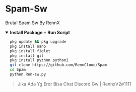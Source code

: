 # Spam-Sw
Brutal Spam Sw By RennX

<details open>
  <summary><strong> Install Package + Run Script </strong></summary>
  
```bash
  pkg update && pkg upgrade
  pkg install nano
  pkg install figlet
  pkg install git
  pkg install python python2
  git clone https://github.com/RennCloud/Spam
  cd Spam
  python Ren-sw.py 
  ```
> Jika Ada Yg Eror Bisa Chat Discord Gw |
  RennxV2#1111 
